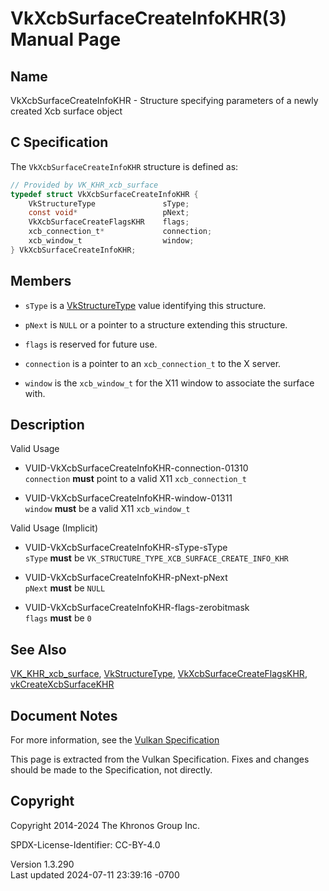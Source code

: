 # VkXcbSurfaceCreateInfoKHR(3) Manual Page

## Name

VkXcbSurfaceCreateInfoKHR - Structure specifying parameters of a newly
created Xcb surface object



## <a href="#_c_specification" class="anchor"></a>C Specification

The `VkXcbSurfaceCreateInfoKHR` structure is defined as:

``` c
// Provided by VK_KHR_xcb_surface
typedef struct VkXcbSurfaceCreateInfoKHR {
    VkStructureType               sType;
    const void*                   pNext;
    VkXcbSurfaceCreateFlagsKHR    flags;
    xcb_connection_t*             connection;
    xcb_window_t                  window;
} VkXcbSurfaceCreateInfoKHR;
```

## <a href="#_members" class="anchor"></a>Members

- `sType` is a [VkStructureType](https://registry.khronos.org/vulkan/specs/1.3-extensions/man/html/VkStructureType.html) value identifying
  this structure.

- `pNext` is `NULL` or a pointer to a structure extending this
  structure.

- `flags` is reserved for future use.

- `connection` is a pointer to an `xcb_connection_t` to the X server.

- `window` is the `xcb_window_t` for the X11 window to associate the
  surface with.

## <a href="#_description" class="anchor"></a>Description

Valid Usage

- <a href="#VUID-VkXcbSurfaceCreateInfoKHR-connection-01310"
  id="VUID-VkXcbSurfaceCreateInfoKHR-connection-01310"></a>
  VUID-VkXcbSurfaceCreateInfoKHR-connection-01310  
  `connection` **must** point to a valid X11 `xcb_connection_t`

- <a href="#VUID-VkXcbSurfaceCreateInfoKHR-window-01311"
  id="VUID-VkXcbSurfaceCreateInfoKHR-window-01311"></a>
  VUID-VkXcbSurfaceCreateInfoKHR-window-01311  
  `window` **must** be a valid X11 `xcb_window_t`

Valid Usage (Implicit)

- <a href="#VUID-VkXcbSurfaceCreateInfoKHR-sType-sType"
  id="VUID-VkXcbSurfaceCreateInfoKHR-sType-sType"></a>
  VUID-VkXcbSurfaceCreateInfoKHR-sType-sType  
  `sType` **must** be `VK_STRUCTURE_TYPE_XCB_SURFACE_CREATE_INFO_KHR`

- <a href="#VUID-VkXcbSurfaceCreateInfoKHR-pNext-pNext"
  id="VUID-VkXcbSurfaceCreateInfoKHR-pNext-pNext"></a>
  VUID-VkXcbSurfaceCreateInfoKHR-pNext-pNext  
  `pNext` **must** be `NULL`

- <a href="#VUID-VkXcbSurfaceCreateInfoKHR-flags-zerobitmask"
  id="VUID-VkXcbSurfaceCreateInfoKHR-flags-zerobitmask"></a>
  VUID-VkXcbSurfaceCreateInfoKHR-flags-zerobitmask  
  `flags` **must** be `0`

## <a href="#_see_also" class="anchor"></a>See Also

[VK_KHR_xcb_surface](https://registry.khronos.org/vulkan/specs/1.3-extensions/man/html/VK_KHR_xcb_surface.html),
[VkStructureType](https://registry.khronos.org/vulkan/specs/1.3-extensions/man/html/VkStructureType.html),
[VkXcbSurfaceCreateFlagsKHR](https://registry.khronos.org/vulkan/specs/1.3-extensions/man/html/VkXcbSurfaceCreateFlagsKHR.html),
[vkCreateXcbSurfaceKHR](https://registry.khronos.org/vulkan/specs/1.3-extensions/man/html/vkCreateXcbSurfaceKHR.html)

## <a href="#_document_notes" class="anchor"></a>Document Notes

For more information, see the <a
href="https://registry.khronos.org/vulkan/specs/1.3-extensions/html/vkspec.html#VkXcbSurfaceCreateInfoKHR"
target="_blank" rel="noopener">Vulkan Specification</a>

This page is extracted from the Vulkan Specification. Fixes and changes
should be made to the Specification, not directly.

## <a href="#_copyright" class="anchor"></a>Copyright

Copyright 2014-2024 The Khronos Group Inc.

SPDX-License-Identifier: CC-BY-4.0

Version 1.3.290  
Last updated 2024-07-11 23:39:16 -0700
